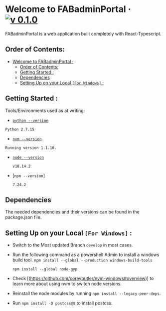 # Welcome to FABadminPortal &middot; [![v 0.1.0](https://img.shields.io/badge/version-0.1.0-blue.svg)](http://www.gnu.org/licenses/agpl-3.0)

FABadminPortal is a web application built completely with React-Typescript.

## Order of Contents:
- [Welcome to FABadminPortal · ](#welcome-to-fabadminportal--)
  - [Order of Contents:](#order-of-contents)
  - [Getting Started :](#getting-started-)
  - [Dependencies](#dependencies)
  - [Setting Up on your Local `[For Windows]` :](#setting-up-on-your-local-for-windows-)

## Getting Started :

Tools/Environments used as at writing:
- [`python --version`](https://www.python.org/ftp/python/2.7.18/python-2.7.18.amd64.msi)
```
Python 2.7.15 
```


- [`nvm --version`](https://github.com/coreybutler/nvm-windows/releases/download/1.1.10/nvm-setup.exe)
```
Running version 1.1.10.
```
- [`node --version`](https://nodejs.org/en/download/)
  ```
  v18.14.2
  ```
- [`npm --version`]
  ```
  7.24.2
  ```


## Dependencies
The needed dependencies and their versions can be found in the package.json file.

## Setting Up on your Local `[For Windows]` :
- Switch to the Most updated Branch `develop` in most cases.
- Run the following command as a powershell Admin to install a windows build tool.
  `npm install --global --production windows-build-tools`

   `npm install --global node-gyp`
- Check [(https://github.com/coreybutler/nvm-windows#overview)] to learn more about using nvm to switch node versions.
- Reinstall the node modules by running `npm install --legacy-peer-deps`.
- Run `npm install -D postcss@8` to install postcss.

